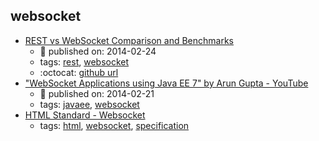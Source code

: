 websocket 
---
* [REST vs WebSocket Comparison and Benchmarks](http://blog.arungupta.me/rest-vs-websocket-comparison-benchmarks/)
    * :calendar: published on: 2014-02-24
    * tags: [rest](../tags/rest.md), [websocket](../tags/websocket.md)
    * :octocat: [github url](https://github.com/javaee-samples/javaee7-samples/tree/master/websocket/websocket-vs-rest)
* ["WebSocket Applications using Java EE 7" by Arun Gupta - YouTube](https://www.youtube.com/watch?v=lbANLOUFe58)
    * :calendar: published on: 2014-02-21
    * tags: [javaee](../tags/javaee.md), [websocket](../tags/websocket.md)
* [HTML Standard - Websocket](https://html.spec.whatwg.org/multipage/web-sockets.html)
    * tags: [html](../tags/html.md), [websocket](../tags/websocket.md), [specification](../tags/specification.md)
